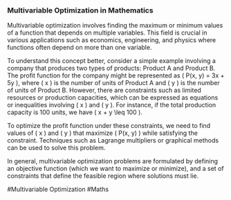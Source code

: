 ### Multivariable Optimization in Mathematics

Multivariable optimization involves finding the maximum or minimum values of a function that depends on multiple variables. This field is crucial in various applications such as economics, engineering, and physics where functions often depend on more than one variable.

To understand this concept better, consider a simple example involving a company that produces two types of products: Product A and Product B. The profit function for the company might be represented as \( P(x, y) = 3x + 5y \), where \( x \) is the number of units of Product A and \( y \) is the number of units of Product B. However, there are constraints such as limited resources or production capacities, which can be expressed as equations or inequalities involving \( x \) and \( y \). For instance, if the total production capacity is 100 units, we have \( x + y \leq 100 \).

To optimize the profit function under these constraints, we need to find values of \( x \) and \( y \) that maximize \( P(x, y) \) while satisfying the constraint. Techniques such as Lagrange multipliers or graphical methods can be used to solve this problem.

In general, multivariable optimization problems are formulated by defining an objective function (which we want to maximize or minimize), and a set of constraints that define the feasible region where solutions must lie.

#Multivariable Optimization #Maths